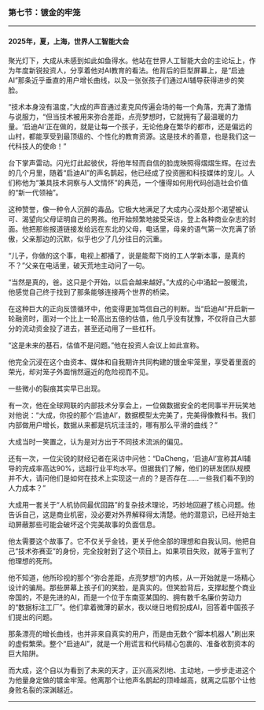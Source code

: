 ### **第七节：镀金的牢笼**

---

#### **2025年，夏，上海，世界人工智能大会**

聚光灯下，大成从未感到如此如鱼得水。他站在世界人工智能大会的主论坛上，作为年度新锐投资人，分享着他对AI教育的看法。他背后的巨型屏幕上，是“启迪AI”那条近乎垂直的用户增长曲线，以及一张张孩子们通过AI辅导获得进步的笑脸。

“技术本身没有温度，”大成的声音通过麦克风传遍会场的每一个角落，充满了激情与说服力，“但当技术被用来弥合差距，点亮梦想时，它就拥有了最温暖的力量。‘启迪AI’正在做的，就是让每一个孩子，无论他身在繁华的都市，还是偏远的山村，都能享受到最顶级的、个性化的教育资源。这是技术的善意，也是我们这一代科技人的使命！”

台下掌声雷动。闪光灯此起彼伏，将他年轻而自信的脸庞映照得熠熠生辉。在过去的几个月里，随着“启迪AI”的声名鹊起，他已经成了投资圈和科技媒体的宠儿。人们称他为“兼具技术洞察与人文情怀”的典范，一个懂得如何用代码创造社会价值的“新一代领袖”。

这种赞誉，像一种令人沉醉的毒品。它极大地满足了大成内心深处那个渴望被认可、渴望向父母证明自己的男孩。他开始频繁地接受采访，登上各种商业杂志的封面。他把那些报道链接发给远在东北的父母，电话里，母亲的语气第一次充满了骄傲，父亲那边的沉默，似乎也少了几分往日的沉重。

“儿子，你做的这个事，电视上都播了，说是能帮下岗的工人学新本事，是真的不？”父亲在电话里，破天荒地主动问了一句。

“当然是真的，爸。这只是个开始，以后会越来越好。”大成的心中涌起一股暖流，他感觉自己终于找到了那条能够连接两个世界的桥梁。

在这种巨大的正向反馈循环中，他变得更加笃信自己的判断。当“启迪AI”开启新一轮融资时，面对一个比上一轮高出五倍的估值，他几乎没有犹豫，不仅将自己大部分的流动资金投了进去，甚至还动用了一些杠杆。

“这是未来的基石，估值不是问题。”他在投资人会议上如此宣称。

他完全沉浸在这个由资本、媒体和自我期许共同构建的镀金牢笼里，享受着里面的荣光，却对笼子外面悄然逼近的危险视而不见。

一些微小的裂痕其实早已出现。

有一次，他在全球网联的内部技术分享会上，一位做数据安全的老同事半开玩笑地对他说：“大成，你投的那个‘启迪AI’，数据模型太完美了，完美得像教科书。我们内部做用户增长，数据从来都是坑坑洼洼的，哪有那么平滑的曲线？”

大成当时一笑置之，认为是对方出于不同技术流派的偏见。

还有一次，一位尖锐的财经记者在采访中问他：“DaCheng，‘启迪AI’宣称其AI辅导的完成率高达90%，远超行业平均水平。但据我们了解，他们的研发团队规模并不大，请问他们是如何在技术上实现这一点的？是否存在……一些我们看不到的人力成本？”

大成用一套关于“人机协同最优回路”的复杂技术理论，巧妙地回避了核心问题。他告诉自己，这是商业机密，没必要对外界解释得太清楚。他的潜意识，已经开始主动屏蔽那些可能会破坏这个完美故事的负面信息。

他太需要这个故事了。它不仅关乎金钱，更关乎他全部的理想和自我认同。他把自己“技术弥赛亚”的身份，完全投射到了这个项目上。如果项目失败，就等于宣判了他理想的死刑。

他不知道，他所珍视的那个“弥合差距，点亮梦想”的内核，从一开始就是一场精心设计的骗局。那些屏幕上孩子们的笑脸，是真实的。但笑脸背后，支撑起整个商业帝国的，不是先进的AI，而是一个位于东南亚某国的、拥有数千名廉价劳动力的“数据标注工厂”。他们拿着微薄的薪水，夜以继日地假扮成AI，回答着中国孩子们提出的问题。

那条漂亮的增长曲线，也并非来自真实的用户，而是由无数个“脚本机器人”刷出来的虚假繁荣。整个“启迪AI”，就是一个用谎言和代码精心包裹的、准备收割资本的巨大陷阱。

而大成，这个自以为看到了未来的天才，正兴高采烈地、主动地，一步步走进这个为他量身定做的镀金牢笼。他离那个让他声名鹊起的顶峰越高，就离之后那个让他身败名裂的深渊越近。

---

###

###

